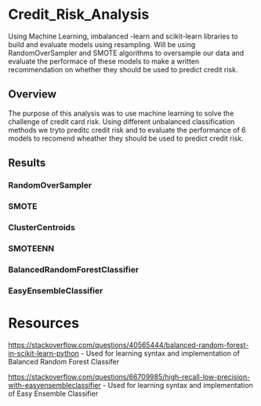 # Credit_Risk_Analysis
Using Machine Learning, imbalanced -learn and scikit-learn libraries to build and evaluate models using resampling. Will be using RandomOverSampler and SMOTE algorithms to oversample our data and evaluate the performace of these models to make a written recommendation on whether they should be used to predict credit risk.


## Overview
The purpose of this analysis was to use machine learning to solve the challenge of credit card risk. Using different unbalanced classification methods we tryto preditc credit risk and to evaluate the performance of 6 models to recomend wheather they should be used to predict credit risk.

## Results

### RandomOverSampler

### SMOTE

### ClusterCentroids

### SMOTEENN

### BalancedRandomForestClassifier

### EasyEnsembleClassifier


# Resources
https://stackoverflow.com/questions/40565444/balanced-random-forest-in-scikit-learn-python - Used for learning syntax and implementation of Balanced Random Forest Classifer

https://stackoverflow.com/questions/66709985/high-recall-low-precision-with-easyensembleclassifier - Used for learning syntax and implementation of Easy Ensemble Classifier
